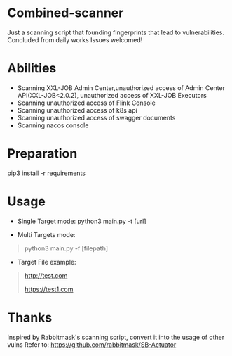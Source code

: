 # Combined-scanner
Just a scanning script that founding fingerprints that lead to vulnerabilities. Concluded from daily works
Issues welcomed!

# Abilities

- Scanning XXL-JOB Admin Center,unauthorized access of Admin Center API(XXL-JOB<2.0.2), unauthorized access of XXL-JOB Executors
- Scanning unauthorized access of Flink Console
- Scanning unauthorized access of k8s api
- Scanning unauthorized access of swagger documents
- Scanning nacos console

# Preparation
  pip3 install -r requirements

# Usage
  - Single Target mode:
  python3 main.py -t [url]

  - Multi Targets mode:
  > python3 main.py -f [filepath]

  - Target File example:
  > http://test.com
>  
  > https://test1.com


# Thanks
Inspired by Rabbitmask's scanning script, convert it into the usage of other vulns
Refer to:
https://github.com/rabbitmask/SB-Actuator
